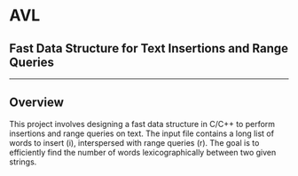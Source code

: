 # AVL 

## Fast Data Structure for Text Insertions and Range Queries
---------------------------------------------------------------------------------


Overview
---------------------------------------------------------------------------------
This project involves designing a fast data structure in C/C++ to perform insertions and range queries on text. The input file contains a long list of words to insert (i), interspersed with range queries (r). The goal is to efficiently find the number of words lexicographically between two given strings.


